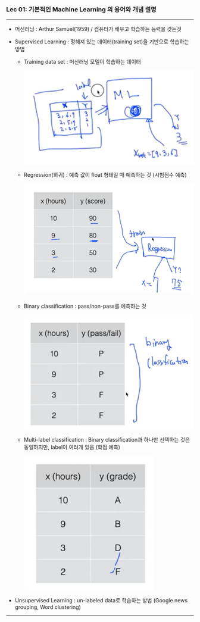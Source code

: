 ### Lec 01: 기본적인 Machine Learning 의 용어와 개념 설명

---

- 머신러닝 : Arthur Samuel(1959) / 컴퓨터가 배우고 학습하는 능력을 갖는것

- Supervised Learning : 정해져 있는 데이터(training set)을 기반으로 학습하는 방법

  - Training data set : 머신러닝 모델이 학습하는 데이터

    ![img](../resources/img/0528/img-1.png)

    

  - Regression(회귀) : 예측 값이 float 형태일 때 예측하는 것 (시험점수 예측)

    ![img](../resources/img/0528/img-2.png)

  - Binary classification : pass/non-pass를 예측하는 것

    ![img](../resources/img/0528/img-3.png)

  - Multi-label classification : Binary classification과 하나만 선택하는 것은 동일하지만, label이 여러개 있음 (학점 예측)

    ![img](../resources/img/0528/img-4.png)

- Unsupervised Learning : un-labeled data로 학습하는 방법 (Google news grouping, Word clustering)

------

